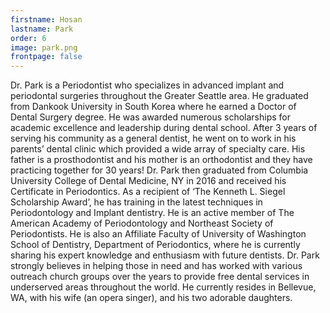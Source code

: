 ```yaml
---
firstname: Hosan
lastname: Park
order: 6
image: park.png
frontpage: false
---
```


Dr. Park is a Periodontist who specializes in advanced implant and periodontal surgeries throughout the Greater Seattle area. He graduated from Dankook University in South Korea where he earned a Doctor of Dental Surgery degree. He was awarded numerous scholarships for academic excellence and leadership during dental school. After 3 years of serving his community as a general dentist, he went on to work in his parents’ dental clinic which provided a wide array of specialty care. His father is a prosthodontist and his mother is an orthodontist and they have practicing together for 30 years! Dr. Park then graduated from Columbia University College of Dental Medicine, NY in 2016 and received his Certificate in Periodontics. As a recipient of ‘The Kenneth L. Siegel Scholarship Award’, he has training in the latest techniques in Periodontology and Implant dentistry. He is an active member of The American Academy of Periodontology and Northeast Society of Periodontists. He is also an Affiliate Faculty of University of Washington School of Dentistry, Department of Periodontics, where he is currently sharing his expert knowledge and enthusiasm with future dentists. Dr. Park strongly believes in helping those in need and has worked with various outreach church groups over the years to provide free dental services in underserved areas throughout the world. He currently resides in Bellevue, WA, with his wife (an opera singer), and his two adorable daughters.